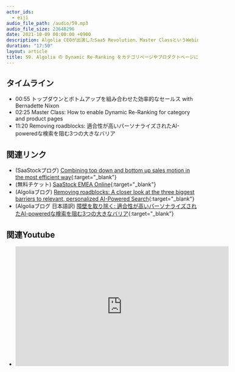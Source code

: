 ```yaml
---
actor_ids:
  - eiji
audio_file_path: /audio/59.mp3
audio_file_size: 23648296
date: 2021-10-09 00:00:00 +0900
description: Algolia CEOが出演したSaaS Revolution、Master ClassというWebinarでAlgolia SAのAlexisが紹介したDynamic Re-Ranking、CTO Julienが書いたAI-poweredな検索における3つの障壁について話しました
duration: "17:50"
layout: article
title: 59. Algolia の Dynamic Re-Ranking をカテゴリページやプロダクトページに活用する方法
---
```


## タイムライン

- 00:55 トップダウンとボトムアップを組み合わせた効率的なセールス with Bernadette Nixon
- 02:25 Master Class: How to enable Dynamic Re-Ranking for category and product pages
- 11:20 Removing roadblocks: 適合性が高いパーソナライズされたAI-poweredな検索を阻む3つの大きなバリア

## 関連リンク

- (SaaStockブログ) [Combining top down and bottom up sales motion in the most efficient way](https://www.saastock.com/blog/top-down-bottom-up-sales-motion/){:target="_blank"}
- (無料チケット) [SaaStock EMEA Online](https://hopin.com/events/saastock-emea-online-2021){:target="_blank"}
- (Algoliaブログ) [Removing roadblocks: A closer look at the three biggest barriers to relevant, personalized AI-Powered Search](https://www.algolia.com/blog/algolia/removing-roadblocks-a-closer-look-at-the-three-biggest-barriers-to-relevant-personalized-ai-powered-search/){:target="_blank"}
- (Algoliaブログ 日本語訳) [障壁を取り除く: 適合性が高いパーソナライズされたAI-poweredな検索を阻む3つの大きなバリア](https://shinodogg.com/2021/10/07/removing-roadblocks-a-closer-look-at-the-three-biggest-barriers-to-relevant-personalized-ai-powered-search/){:target="_blank"}

## 関連Youtube

- <iframe width="560" height="315" src="https://www.youtube.com/embed/YCN1Bo7g6qQ" title="YouTube video player" frameborder="0" allow="accelerometer; autoplay; clipboard-write; encrypted-media; gyroscope; picture-in-picture" allowfullscreen></iframe>
